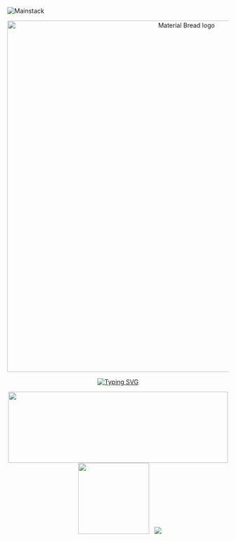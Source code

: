 ![Mainstack](https://user-images.githubusercontent.com/94048100/181781173-5cb84660-c24f-40d5-a01d-c8d1584185ca.png)
<p align="center">
  <img  width="800" src="https://user-images.githubusercontent.com/94048100/181755812-91fc8d06-bb95-43b3-9b16-d5cc1c0ba02c.gif" alt="Material Bread logo">
</p>
<p align="center">
<a href="https://github.com/Kopiium/"><img src="https://readme-typing-svg.herokuapp.com?font=Bebas+Neue&size=40&color=F7F7F7&center=true&vCenter=true&height=60&lines=ABout+Kopium?..." alt="Typing SVG" /></a>
</p>
<div>
<p align="center">
<a>
<img height="162" width="500" src="https://user-images.githubusercontent.com/94048100/181806963-ca1c2890-bc9a-4faf-bc2e-666c8d37ab30.jpg">
</a>&nbsp;<a>
  <img height="162" src="https://spotify-recently-played-readme.vercel.app/api?user=rilw0cr21ovd320pc47sxfdhr&width=370&unique=true&count=3">
</a>
  </a>&nbsp;<a>
  <img src="https://i.pinimg.com/originals/54/f8/13/54f81331a9da88c623b96363fb0a4da1.gif">
</a>
</div>
